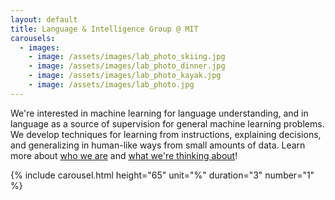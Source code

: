 ```yaml
---
layout: default
title: Language & Intelligence Group @ MIT
carousels:
  - images: 
    - image: /assets/images/lab_photo_skiing.jpg
    - image: /assets/images/lab_photo_dinner.jpg
    - image: /assets/images/lab_photo_kayak.jpg
    - image: /assets/images/lab_photo.jpg
---
```


We're interested in machine learning for language understanding, and in language
as a source of supervision for general machine learning problems. We develop
techniques for learning from instructions, explaining decisions, and
generalizing in human-like ways from small amounts of data. Learn more about
[who we are](people.html) and [what we're thinking about](research.html)!


{% include carousel.html height="65" unit="%" duration="3" number="1" %}

<!-- <img src="assets/images/lab_photo_skiing.png" alt="Group photo"> -->
<!-- <p style='text-align: right;'> Photo from our 2023 lab retreat in New Hampshire. </p> -->
